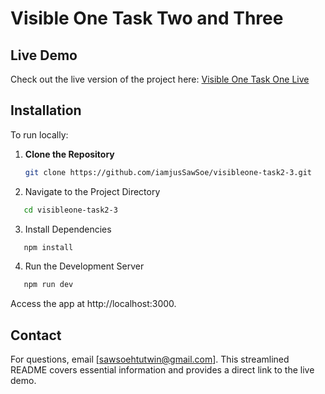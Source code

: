 # Visible One Task Two and Three

## Live Demo

Check out the live version of the project here: [Visible One Task One Live](https://visibleone-task2-3-2zu4.vercel.app/)

## Installation

To run locally:

1. **Clone the Repository**

   ```bash
   git clone https://github.com/iamjusSawSoe/visibleone-task2-3.git
   ```

2. Navigate to the Project Directory

```bash
   cd visibleone-task2-3
```

3. Install Dependencies

```bash
   npm install
```

4. Run the Development Server

```bash
   npm run dev
```

Access the app at http://localhost:3000.

## Contact

For questions, email [sawsoehtutwin@gmail.com].
This streamlined README covers essential information and provides a direct link to the live demo.
